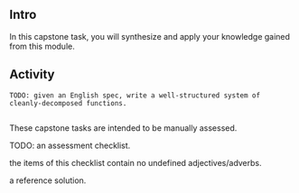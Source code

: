 ## Intro

In this capstone task, you will synthesize and apply your knowledge gained from this module.

## Activity

```
TODO: given an English spec, write a well-structured system of cleanly-decomposed functions.


```


These capstone tasks are intended to be manually assessed.

TODO:
an assessment checklist.

the items of this checklist contain no undefined adjectives/adverbs.

a reference solution.
